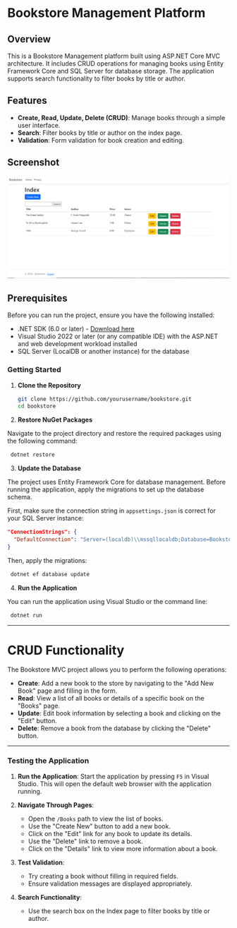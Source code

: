 # Bookstore Management Platform

## Overview

This is a Bookstore Management platform built using ASP.NET Core MVC architecture. It includes CRUD operations for managing books using Entity Framework Core and SQL Server for database storage. The application supports search functionality to filter books by title or author.

## Features

- **Create, Read, Update, Delete (CRUD)**: Manage books through a simple user interface.
- **Search**: Filter books by title or author on the index page.
- **Validation**: Form validation for book creation and editing.

## Screenshot
![Bookstore Screenshot](book-store.png)

## Prerequisites

Before you can run the project, ensure you have the following installed:

- .NET SDK (6.0 or later) - [Download here](https://dotnet.microsoft.com/download/dotnet)
- Visual Studio 2022 or later (or any compatible IDE) with the ASP.NET and web development workload installed
- SQL Server (LocalDB or another instance) for the database

### Getting Started

1. **Clone the Repository**
   
   ```bash
   git clone https://github.com/yourusername/bookstore.git
   cd bookstore


2. **Restore NuGet Packages**

Navigate to the project directory and restore the required packages using the following command:

  ```bash
   dotnet restore
```

3. **Update the Database**

The project uses Entity Framework Core for database management. Before running the application, apply the migrations to set up the database schema.

First, make sure the connection string in `appsettings.json` is correct for your SQL Server instance:

```json
"ConnectionStrings": {
  "DefaultConnection": "Server=(localdb)\\mssqllocaldb;Database=BookstoreDB;Trusted_Connection=True;MultipleActiveResultSets=true"
}
```

Then, apply the migrations:
  ```bash
   dotnet ef database update
```

4. **Run the Application**

You can run the application using Visual Studio or the command line:
  ```bash
   dotnet run
```

---

# CRUD Functionality

The Bookstore MVC project allows you to perform the following operations:

- **Create**: Add a new book to the store by navigating to the "Add New Book" page and filling in the form.
- **Read**: View a list of all books or details of a specific book on the "Books" page.
- **Update**: Edit book information by selecting a book and clicking on the "Edit" button.
- **Delete**: Remove a book from the database by clicking the "Delete" button.

---

### Testing the Application

1. **Run the Application**: Start the application by pressing `F5` in Visual Studio. This will open the default web browser with the application running.

2. **Navigate Through Pages**:
   - Open the `/Books` path to view the list of books.
   - Use the "Create New" button to add a new book.
   - Click on the "Edit" link for any book to update its details.
   - Use the "Delete" link to remove a book.
   - Click on the "Details" link to view more information about a book.

3. **Test Validation**:
   - Try creating a book without filling in required fields.
   - Ensure validation messages are displayed appropriately.

4. **Search Functionality**:
   - Use the search box on the Index page to filter books by title or author.





